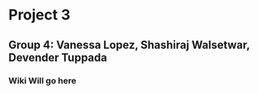 # Project 3
## Group 4: Vanessa Lopez, Shashiraj Walsetwar, Devender Tuppada
### Wiki Will go here

